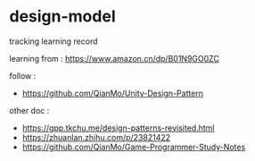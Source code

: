 # design-model
tracking learning record

learning from : 
https://www.amazon.cn/dp/B01N9GO0ZC

follow :
- https://github.com/QianMo/Unity-Design-Pattern

other doc :
- https://gpp.tkchu.me/design-patterns-revisited.html
- https://zhuanlan.zhihu.com/p/23821422
- https://github.com/QianMo/Game-Programmer-Study-Notes
